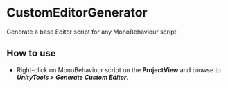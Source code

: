 # CustomEditorGenerator

Generate a base Editor script for any MonoBehaviour script

## How to use

- Right-click on MonoBehaviour script on the **ProjectView** and browse to ***UnityTools > Generate Custom Editor***.
